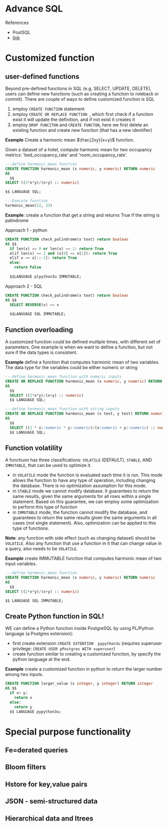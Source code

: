 <h1> Advance SQL</h1>

References
- PostSQL
- [link](https://www.linkedin.com/learning/advanced-sql-for-data-scientists-13972889/)

# Customized function

## user-defined functions
Beyond pre-defined functions in SQL (e.g. SELECT, UPDATE, DELETE), users can define new functions (such as creating a function to roleback or commit). There are couple of ways to define customized function is SQL
1. employ `CREATE FUNCTION` statement
2. employ `CREATE OR REPLACE FUNCTION `, which first check if a function exist it will update the definition, and if not exist it creates it
3. employ `DROP FUNCITON` and `CREATE FUNCTON`, here we first delete an existing function and create new function (that has a  new identifier)

__Example__ Create a harmonic mean $\frac{2xy}{x+y}$ function.

Given a dataset of a hotel, compute harmonic mean for two occupancy metrics: 'bed_occupancy_rate' and  'room_occupancy_rate'.
```SQL
---define harmonic_mean function
CREATE FUNCTION harmonic_mean (x numeric, y numeric) RETURN numeric
AS
  $$
SELECT ((2*x*y)/(x+y) :: numeric)

$$ LANGUAGE SQL;

---Execute function 
harmonic_mean(22, 33)
```

__Example__: create a function that get a string and returns True if the string is palindrome

Approach 1 - python
```sql
CREATE FUNCTION check_palindrome(x text) return boolean
AS $$
  if len(x) == 0 or len(x) == 1: return True
  elif len(x) == 2 and (x[0] == x[1]): return True
  elif x == x[::-1]: return True
  else:
    return False
      
  $$LANGUAGE plpython3u IMMUTABLE;
```
Approach 2 - SQL
```sql
CREATE FUNCTION check_palindrome(x text) return boolean
AS $$
  SELECT REVERSE(x) == x
      
  $$LANGUAGE SQL IMMUTABLE;
```

## Function overloading
A customized function could be defined multiple times, with different set of parameters. One example is when we want to define a function, but not sure if the data types is consistent. 

__Example__ define a function that computes harmonic mean of two variables. The data type for the variables could be either numeric or string
```sql
---define harmonic_mean function with numeric inputs
CREATE OR REPLACE FUNCTION harmonic_mean (x numeric, y numeric) RETURN numeric
AS
  $$
  SELECT ((2*x*y)/(x+y) :: numeric)
  $$ LANGUAGE SQL;

---define harmonic_mean function with string inputs
CREATE OR REPLACE FUNCTION harmonic_mean (x test, y test) RETURN numeric
AS
  $$
  SELECT ((2 * x::numeric * y::numeric)/(x:numeric + y::numeric) :: numeric)
  $$ LANGUAGE SQL;
```

## Function volatility
A functiuon has three classifications: `VOLATILE` (DEFAULT), `STABLE`, AND `IMMUTABLE`, that can be used to optimize it. 
- in `VOLATILE` mode the function is evaluated each time it is run. This mode allows the function to have any type of operation, including changing the database. There is no optimization assumption for this mode.
- in `STABLE` mode we cannot modify database. It guarantees to return the same results, given the same arguments for all rows within a single statement. Based on this guarantee, we can employ some optimization to perform this type of function
- in `IMMUTABLE` mode, the function cannot modify the database, and guarantees to return the same results given the same arguments in all cases (not single statement). Also, optimization can be applied to this type of functions.

__Note__: any function with side effect (such as changing dataset) should be `VOLATILE`. Also any function that use a function in it that can change value in a query, also needs to be `VOLATILE`.

__Example__ create IMMUTABLE function that computes harmonic mean of two input variables.
```SQL
---define harmonic_mean function
CREATE FUNCTION harmonic_mean (x numeric, y numeric) RETURN numeric
AS
  $$
SELECT ((2*x*y)/(x+y) :: numeric)

$$ LANGUAGE SQL IMMUTABLE;
```

## Create Python function in SQL!
WE can define a Python function inside PostgreSQL by using PL/Python language (a Postgres extension): 
- first create extension `CREATE EXTENTION  pypython3u` (requires superuser privilege: `CREATE USER pPostgres WITH superuser`)
- create function similar to creating a customized function, by specify the python language at the end.

__Example__ create a customized function in python to return the larger number among two inputs.
```sql
CREATE FUNCTION larger_value (x integer, y integer) RETURN integer
AS $$
  if x> y:
    return x
  else:
    return y
  $$ LANGUAGE pypython3u;
```

# Special purpose functionality

## Fe=derated queries

## Bloom filters

## Hstore for key,value pairs

## JSON - semi-structured data

## Hierarchical data and Itrees








